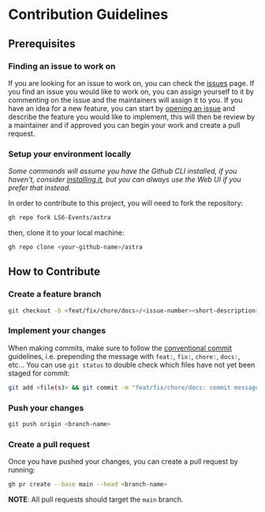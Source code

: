 # Contribution Guidelines

## Prerequisites

### Finding an issue to work on

If you are looking for an issue to work on, you can check the [issues](https://github.com/LS6-Events/astra/issues) page. If you find an issue you would like to work on, you can assign yourself to it by commenting on the issue and the maintainers will assign it to you.
If you have an idea for a new feature, you can start by [opening an issue](https://github.com/LS6-Events/astra/issues/new) and describe the feature you would like to implement, this will then be review by a maintainer and if approved you can begin your work and create a pull request.

### Setup your environment locally

_Some commands will assume you have the Github CLI installed, if you haven't, consider [installing it](https://github.com/cli/cli#installation), but you can always use the Web UI if you prefer that instead._

In order to contribute to this project, you will need to fork the repository:

```bash
gh repo fork LS6-Events/astra
```

then, clone it to your local machine:

```bash
gh repo clone <your-github-name>/astra
```

## How to Contribute

### Create a feature branch

```bash
git checkout -b <feat/fix/chore/docs>/<issue-number><short-description>
```

### Implement your changes

When making commits, make sure to follow the [conventional commit](https://www.conventionalcommits.org/en/v1.0.0/) guidelines, i.e. prepending the message with `feat:`, `fix:`, `chore:`, `docs:`, etc... You can use `git status` to double check which files have not yet been staged for commit:

```bash
git add <file(s)> && git commit -m "feat/fix/chore/docs: commit message"
```

### Push your changes

```bash
git push origin <branch-name>
```

### Create a pull request

Once you have pushed your changes, you can create a pull request by running:

```bash
gh pr create --base main --head <branch-name>
```

**NOTE**: All pull requests should target the `main` branch.
